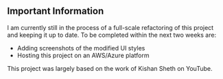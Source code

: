 ## Important Information
I am currently still in the process of a full-scale refactoring of this project and keeping it up to date. 
To be completed within the next two weeks are: 
- Adding screenshots of the modified UI styles
- Hosting this project on an AWS/Azure platform

This project was largely based on the work of Kishan Sheth on YouTube.
